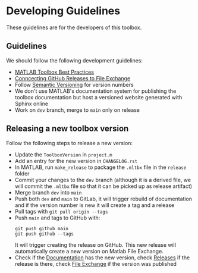 # Developing Guidelines

These guidelines are for the developers of this toolbox.

## Guidelines

We should follow the following development guidelines:

* [MATLAB Toolbox Best Practices](https://github.com/mathworks/toolboxdesign)
* [Conncecting GitHub Releases to File Exchange](https://www.mathworks.com/matlabcentral/content/fx/about.html#Why_GitHub)
* Follow [Semantic Versioning](https://semver.org/) for version numbers
* We don't use MATLAB's documentation system for publishing the toolbox documentation but host a versioned website generated with Sphinx online
* Work on `dev` branch, merge to `main` only on release

## Releasing a new toolbox version

Follow the following steps to release a new version:

* Update the `ToolboxVersion` in `project.m`
* Add an entry for the new version in `CHANGELOG.rst`
* In MATLAB, run `make_release` to package the `.mltbx` file in the `release` folder
* Commit your changes to the `dev` branch (although it is a derived file, we will commit the `.mltbx` file so that it can be picked up as release artifact)
* Merge branch `dev` into `main`
* Push both `dev` and `main` to GitLab, it will trigger rebuild of documentation and if the version number is new it will create a tag and a release
* Pull tags with `git pull origin --tags`
* Push `main` and tags to GitHub with:
  ```
  git push github main
  git push github --tags
  ```
  It will trigger creating the release on GitHub. This new release will automatically create a new version on Matlab File Exchange.
* Check if the [Documentation](https://documentation.beamng.com/api/matlab-simulink/) has the new version, check [Releases](https://github.com/BeamNG/BeamNG-MATLAB-Simulink-integration/releases) if the release is there, check [File Exchange](https://www.mathworks.com/matlabcentral/fileexchange/166246-beamng-tech-support-for-matlab-and-simulink) if the version was published
